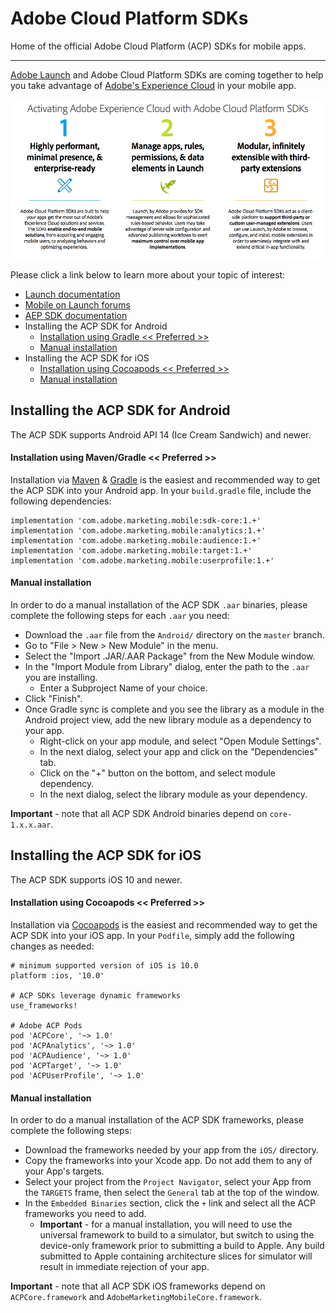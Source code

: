 # Adobe Cloud Platform SDKs
Home of the official Adobe Cloud Platform (ACP) SDKs for mobile apps.

<hr>

[Adobe Launch](https://launch.adobe.com/) and Adobe Cloud Platform SDKs are coming together to help you take advantage of [Adobe's Experience Cloud](https://www.adobe.com/experience-cloud.html) in your mobile app.

<img src="resources/acp_sdks.png"></img>

Please click a link below to learn more about your topic of interest:

- [Launch documentation](https://docs.adobelaunch.com/)
- [Mobile on Launch forums](https://forums.adobe.com/community/experience-cloud/platform/launch/sdk)
- [AEP SDK documentation](https://aep-sdks.gitbook.io/docs/)
- Installing the ACP SDK for Android
  - [Installation using Gradle << Preferred >>](#gradle)
  - [Manual installation](#manual-android)
- Installing the ACP SDK for iOS
  - [Installation using Cocoapods << Preferred >>](#cocoapods)
  - [Manual installation](#manual-ios)


## Installing the ACP SDK for Android

The ACP SDK supports Android API 14 (Ice Cream Sandwich) and newer.

#### <a name="gradle"></a>Installation using Maven/Gradle << Preferred >>
Installation via [Maven](https://maven.apache.org/) & [Gradle](https://gradle.org/) is the easiest and recommended way to get the ACP SDK into your Android app.  In your `build.gradle` file, include the following dependencies:

    implementation 'com.adobe.marketing.mobile:sdk-core:1.+'
    implementation 'com.adobe.marketing.mobile:analytics:1.+'
    implementation 'com.adobe.marketing.mobile:audience:1.+'
    implementation 'com.adobe.marketing.mobile:target:1.+'
    implementation 'com.adobe.marketing.mobile:userprofile:1.+'

#### <a name="manual-android"></a>Manual installation
In order to do a manual installation of the ACP SDK `.aar` binaries, please complete the following steps for each `.aar` you need:
- Download the `.aar` file from the `Android/` directory on the `master` branch.
- Go to "File > New > New Module" in the menu.
- Select the "Import .JAR/.AAR Package" from the New Module window.
- In the "Import Module from Library" dialog, enter the path to the `.aar` you are installing.
   - Enter a Subproject Name of your choice.
- Click "Finish".
- Once Gradle sync is complete and you see the library as a module in the Android project view, add the new library module as a dependency to your app.
   - Right-click on your app module, and select "Open Module Settings".
   - In the next dialog, select your app and click on the "Dependencies" tab.
   - Click on the "+" button on the bottom, and select module dependency.
   - In the next dialog, select the library module as your dependency.

__Important__ - note that all ACP SDK Android binaries depend on `core-1.x.x.aar`.

## Installing the ACP SDK for iOS

The ACP SDK supports iOS 10 and newer.

#### <a name="cocoapods"></a>Installation using Cocoapods << Preferred >>
Installation via [Cocoapods](https://cocoapods.org/) is the easiest and recommended way to get the ACP SDK into your iOS app.  In your `Podfile`, simply add the following changes as needed:

    # minimum supported version of iOS is 10.0
    platform :ios, '10.0'

    # ACP SDKs leverage dynamic frameworks
    use_frameworks!

    # Adobe ACP Pods
    pod 'ACPCore', '~> 1.0'
    pod 'ACPAnalytics', '~> 1.0'
    pod 'ACPAudience', '~> 1.0'
    pod 'ACPTarget', '~> 1.0'
    pod 'ACPUserProfile', '~> 1.0'


#### <a name="manual-ios"></a>Manual installation
In order to do a manual installation of the ACP SDK frameworks, please complete the following steps:
- Download the frameworks needed by your app from the `iOS/` directory.
- Copy the frameworks into your Xcode app.  Do not add them to any of your App's targets.
- Select your project from the `Project Navigator`, select your App from the `TARGETS` frame, then select the `General` tab at the top of the window.
- In the `Embedded Binaries` section, click the `+` link and select all the ACP frameworks you need to add.
  - __Important__ - for a manual installation, you will need to use the universal framework to build to a simulator, but switch to using the device-only framework prior to submitting a build to Apple.  Any build submitted to Apple containing architecture slices for simulator will result in immediate rejection of your app.

__Important__ - note that all ACP SDK iOS frameworks depend on `ACPCore.framework` and `AdobeMarketingMobileCore.framework`.
